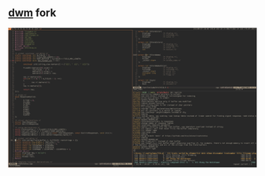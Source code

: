 ## [dwm](https://dwm.suckless.org/) fork

![material-hard-dark](https://raw.githubusercontent.com/niculaionut/dwm/main/img/1.png)
